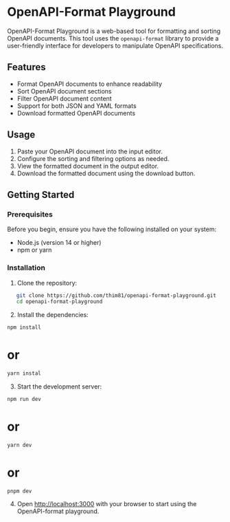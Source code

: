# OpenAPI-Format Playground

OpenAPI-Format Playground is a web-based tool for formatting and sorting OpenAPI documents. This tool uses the `openapi-format` library to provide a user-friendly interface for developers to manipulate OpenAPI specifications.

## Features

- Format OpenAPI documents to enhance readability
- Sort OpenAPI document sections
- Filter OpenAPI document content
- Support for both JSON and YAML formats
- Download formatted OpenAPI documents

## Usage

1. Paste your OpenAPI document into the input editor.
2. Configure the sorting and filtering options as needed.
3. View the formatted document in the output editor.
4. Download the formatted document using the download button.

## Getting Started

### Prerequisites

Before you begin, ensure you have the following installed on your system:

- Node.js (version 14 or higher)
- npm or yarn

### Installation

1. Clone the repository:

```bash
   git clone https://github.com/thim81/openapi-format-playground.git
   cd openapi-format-playground
```

2. Install the dependencies:

```bash
npm install
```
# or
```bash
yarn instal
```

3. Start the development server:

```bash
npm run dev
```
# or
```bash
yarn dev
```
# or
```bash
pnpm dev
```

4. Open [http://localhost:3000](http://localhost:3000) with your browser to start using the OpenAPI-format playground.


